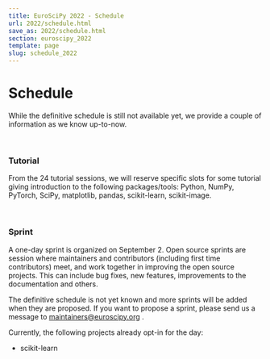 ```yaml
---
title: EuroSciPy 2022 - Schedule
url: 2022/schedule.html
save_as: 2022/schedule.html
section: euroscipy_2022
template: page
slug: schedule_2022
---
```


# Schedule

While the definitive schedule is still not available yet, we provide a couple
of information as we know up-to-now.

<br>

### Tutorial

From the 24 tutorial sessions, we will reserve specific slots for some tutorial
giving introduction to the following packages/tools: Python, NumPy, PyTorch,
SciPy, matplotlib, pandas, scikit-learn, scikit-image.

<br>

### Sprint

A one-day sprint is organized on September 2. Open source sprints are session
where maintainers and contributors (including first time contributors) meet,
and work together in improving the open source projects. This can include bug
fixes, new features, improvements to the documentation and others.

The definitive schedule is not yet known and more sprints will be added when
they are proposed. If you want to propose a sprint, please send us a message to
<a href="mailto:maintainers@euroscipy.org">maintainers@euroscipy.org</a> .

Currently, the following projects already opt-in for the day:

- scikit-learn




<br>